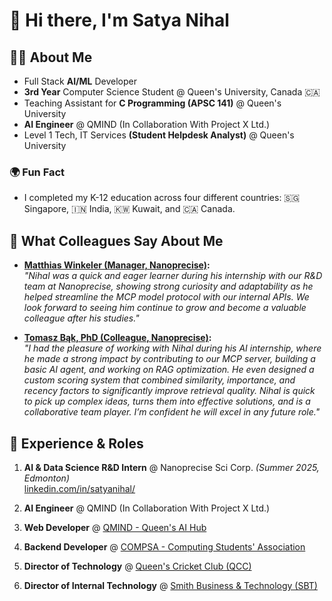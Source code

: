 # 👋 Hi there, I'm Satya Nihal

## 👨‍💻 About Me
- Full Stack **AI/ML** Developer  
- **3rd Year** Computer Science Student @ Queen's University, Canada  🇨🇦
- Teaching Assistant for **C Programming (APSC 141)** @ Queen's University
- **AI Engineer** @ QMIND (In Collaboration With Project X Ltd.)
- Level 1 Tech, IT Services **(Student Helpdesk Analyst)** @ Queen's University

### 🌍 Fun Fact
- I completed my K-12 education across four different countries: 🇸🇬 Singapore, 🇮🇳 India, 🇰🇼 Kuwait, and 🇨🇦 Canada.

## 💬 What Colleagues Say About Me

- **[Matthias Winkeler (Manager, Nanoprecise)](https://www.linkedin.com/in/matthias-winkeler/):**  
  *"Nihal was a quick and eager learner during his internship with our R&D team at Nanoprecise, showing strong curiosity and adaptability as he helped streamline the MCP model protocol with our internal APIs. We look forward to seeing him continue to grow and become a valuable colleague after his studies."*

- **[Tomasz Bąk, PhD (Colleague, Nanoprecise)](https://www.linkedin.com/in/tomasz-b%C4%85k-phd-16032a68/):**  
  *"I had the pleasure of working with Nihal during his AI internship, where he made a strong impact by contributing to our MCP server, building a basic AI agent, and working on RAG optimization. He even designed a custom scoring system that combined similarity, importance, and recency factors to significantly improve retrieval quality. Nihal is quick to pick up complex ideas, turns them into effective solutions, and is a collaborative team player. I’m confident he will excel in any future role."*

## 💼 Experience & Roles
1. **AI & Data Science R&D Intern** @ Nanoprecise Sci Corp. *(Summer 2025, Edmonton)*  
   [linkedin.com/in/satyanihal/](https://www.linkedin.com/in/satyanihal/)  

2. **AI Engineer** @ QMIND (In Collaboration With Project X Ltd.)  

3. **Web Developer** @ [QMIND - Queen's AI Hub](https://qmind.ca/leadership)  

4. **Backend Developer** @ [COMPSA - Computing Students' Association](https://compsa.ca/)  

5. **Director of Technology** @ [Queen's Cricket Club (QCC)](https://queenscricketclub.netlify.app/our-team)  

6. **Director of Internal Technology** @ [Smith Business & Technology (SBT)](https://www.linkedin.com/company/smithbiztech/?originalSubdomain=ca)  

